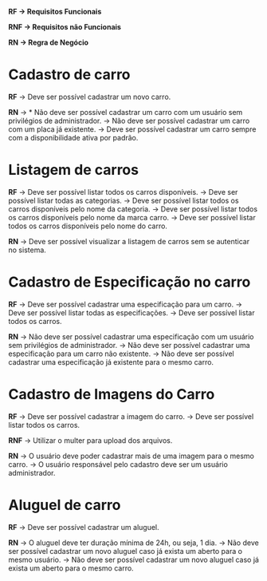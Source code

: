 **RF -> Requisitos Funcionais**

**RNF -> Requisitos não Funcionais**

**RN -> Regra de Negócio**


# Cadastro de carro

**RF**
-> Deve ser possível cadastrar um novo carro.

**RN**
-> * Não deve ser possível cadastrar um carro com um usuário sem privilégios de administrador.
-> Não deve ser possível cadastrar um carro com um placa já existente.
-> Deve ser possível cadastrar um carro sempre com a disponibilidade ativa por padrão.


# Listagem de carros

**RF**
-> Deve ser possível listar todos os carros disponíveis.
-> Deve ser possível listar todas as categorias.
-> Deve ser possível listar todos os carros disponíveis pelo nome da categoria.
-> Deve ser possível listar todos os carros disponíveis pelo nome da marca carro.
-> Deve ser possível listar todos os carros disponíveis pelo nome do carro.

**RN**
-> Deve ser possível visualizar a listagem de carros sem se autenticar no sistema.

# Cadastro de Especificação no carro

**RF**
-> Deve ser possível cadastrar uma especificação para um carro.
-> Deve ser possível listar todas as especificações.
-> Deve ser possível listar todos os carros.

**RN**
-> Não deve ser possível cadastrar uma especificação com um usuário sem privilégios de administrador.
-> Não deve ser possível cadastrar uma especificação para um carro não existente.
-> Não deve ser possível cadastrar uma especificação já existente para o mesmo carro.


# Cadastro de Imagens do Carro

**RF**
-> Deve ser possível cadastrar a imagem do carro.
-> Deve ser possível listar todos os carros.

**RNF**
-> Utilizar o multer para upload dos arquivos.

**RN**
-> O usuário deve poder cadastrar mais de uma imagem para o mesmo carro.
-> O usuário responsável pelo cadastro deve ser um usuário administrador.


# Aluguel de carro

**RF**
-> Deve ser possível cadastrar um aluguel.

**RN**
-> O aluguel deve ter duração mínima de 24h, ou seja, 1 dia.
-> Não deve ser possível cadastrar um novo aluguel caso já exista um aberto para o mesmo usuário.
-> Não deve ser possível cadastrar um novo aluguel caso já exista um aberto para o mesmo carro.